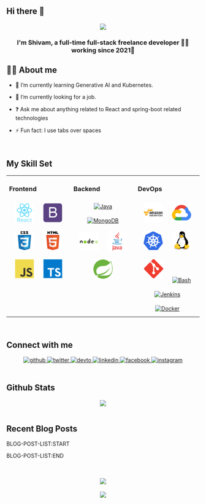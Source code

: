 ## Hi there 👋


<div align="center">
<img src="images/profile/profile-pic.png" align="center" style="width: 150px" />
</div>  
  

### <div align="center">I'm Shivam, a full-time full-stack freelance developer 👨‍💻 working since 2021🚀</div>  
  
## 👩‍💻 About me 
  
- 🌱 I’m currently learning Generative AI and Kubernetes.

- 🔭 I’m currently looking for a job.  

- ❓ Ask me about anything related to React and spring-boot related technologies  
  
- ⚡ Fun fact: I use tabs over spaces  
<br/>  


## My Skill Set  
<table><tr><td valign="top" width="33%">



### Frontend  
<div align="center">  
<a href="https://reactjs.org/" target="_blank"><img style="margin: 10px" src="https://github.com/ShivamBhaiPatel/static/blob/main/images/tech/reactjs.svg" alt="React" height="50" /></a>  
<a href="https://getbootstrap.com/docs/3.4/javascript/" target="_blank"><img style="margin: 10px" src="https://github.com/ShivamBhaiPatel/static/blob/main/images/tech/bootstrap.svg" alt="Bootstrap" height="50" /></a>  
<a href="https://www.w3schools.com/css/" target="_blank"><img style="margin: 10px" src="https://github.com/ShivamBhaiPatel/static/blob/main/images/tech/css.svg" alt="CSS3" height="50" /></a>  
<a href="https://en.wikipedia.org/wiki/HTML5" target="_blank"><img style="margin: 10px" src="https://github.com/ShivamBhaiPatel/static/blob/main/images/tech/html.svg" alt="HTML5" height="50" /></a>  
<a href="https://www.javascript.com/" target="_blank"><img style="margin: 10px" src="https://github.com/ShivamBhaiPatel/static/blob/main/images/tech/javascript.svg" height="50" /></a>  
<a href="https://www.typescriptlang.org/" target="_blank"><img style="margin: 10px" src="https://github.com/ShivamBhaiPatel/static/blob/main/images/tech/type-script.svg" alt="TypeScript" height="50" /></a>  
</div>

</td><td valign="top" width="33%">



### Backend  
<div align="center">
<a href="https://spring.io/projects/spring-boot" target="_blank"><img style="margin: 10px" src="https://github.com/ShivamBhaiPatel/static/blob/main/images/tech/" alt="Java" height="50" /></a>  
<a href="https://www.mongodb.com/" target="_blank"><img style="margin: 10px" src="https://github.com/ShivamBhaiPatel/static/blob/main/images/tech/mongo-db" alt="MongoDB" height="50" /></a>  
<a href="https://nodejs.org/" target="_blank"><img style="margin: 10px" src="https://github.com/ShivamBhaiPatel/static/blob/main/images/tech/nodejs.svg" alt="Node.js" height="50" /></a>  
<a href="https://www.java.com/" target="_blank"><img style="margin: 10px" src="https://github.com/ShivamBhaiPatel/static/blob/main/images/tech/java.svg" alt="Java" height="50" /></a>  
<a href="https://spring.io/" target="_blank"><img style="margin: 10px" src="https://github.com/ShivamBhaiPatel/static/blob/main/images/tech/spring.svg" alt="Java" height="50" /></a>  

</div>

</td><td valign="top" width="33%">



### DevOps  
<div align="center">  
<a href="https://aws.amazon.com/" target="_blank"><img style="margin: 10px" src="https://github.com/ShivamBhaiPatel/static/blob/main/images/tech/aws.svg" alt="AWS" height="50" /></a>  
<a href="https://cloud.google.com/" target="_blank"><img style="margin: 10px" src="https://github.com/ShivamBhaiPatel/static/blob/main/images/tech/gcp.svg" height="50" /></a>  
<a href="https://kubernetes.io/" target="_blank"><img style="margin: 10px" src="https://github.com/ShivamBhaiPatel/static/blob/main/images/tech/Kubernetes.svg" alt="Kubernetes" height="50" /></a>  
<a href="https://www.linux.org/" target="_blank"><img style="margin: 10px" src="https://github.com/ShivamBhaiPatel/static/blob/main/images/tech/linux.svg" alt="Linux" height="50" /></a>  
<a href="https://github.com/" target="_blank"><img style="margin: 10px" src="https://github.com/ShivamBhaiPatel/static/blob/main/images/tech/git.svg" alt="Git" height="50" /></a>  
<a href="https://www.gnu.org/software/bash/" target="_blank"><img style="margin: 10px" src="https://github.com/ShivamBhaiPatel/static/blob/main/images/tech/" alt="Bash" height="50" /></a>  
<a href="https://www.jenkins.io/" target="_blank"><img style="margin: 10px" src="https://github.com/ShivamBhaiPatel/static/blob/main/images/tech/" alt="Jenkins" height="50" /></a>  
<a href="https://www.docker.com/" target="_blank"><img style="margin: 10px" src="https://github.com/ShivamBhaiPatel/static/blob/main/images/tech/" alt="Docker" height="50" /></a>  
</div>

</td></tr></table>  

<br/>  


## Connect with me  
<div align="center">
<a href="https://github.com/shivambhaipatel" target="_blank">
<img src=https://img.shields.io/badge/github-%2324292e.svg?&style=for-the-badge&logo=github&logoColor=white alt=github style="margin-bottom: 5px;" />
</a>
<a href="https://twitter.com/shivambhaipatel" target="_blank">
<img src=https://img.shields.io/badge/twitter-%2300acee.svg?&style=for-the-badge&logo=twitter&logoColor=white alt=twitter style="margin-bottom: 5px;" />
</a>
<a href="https://dev.to/shivambhaipatel" target="_blank">
<img src=https://img.shields.io/badge/dev.to-%2308090A.svg?&style=for-the-badge&logo=dev.to&logoColor=white alt=devto style="margin-bottom: 5px;" />
</a>
<a href="https://linkedin.com/in/shivambhaipatel" target="_blank">
<img src=https://img.shields.io/badge/linkedin-%231E77B5.svg?&style=for-the-badge&logo=linkedin&logoColor=white alt=linkedin style="margin-bottom: 5px;" />
</a>
<a href="https://www.facebook.com/shivambhaipatel" target="_blank">
<img src=https://img.shields.io/badge/facebook-%232E87FB.svg?&style=for-the-badge&logo=facebook&logoColor=white alt=facebook style="margin-bottom: 5px;" />
</a>
<a href="https://instagram.com/shivambhaipatel" target="_blank">
<img src=https://img.shields.io/badge/instagram-%23000000.svg?&style=for-the-badge&logo=instagram&logoColor=white alt=instagram style="margin-bottom: 5px;" />
</a>  
</div>  
  

<br/>  


## Github Stats  
<div align="center"><img src="https://github-readme-stats.vercel.app/api?username=shivambhaipatel&show_icons=true&count_private=true&hide_border=true" align="center" /></div>  

<br/>  


## Recent Blog Posts  
BLOG-POST-LIST:START

BLOG-POST-LIST:END

<br/>  

  

<br/>  

<div align="center">
<img src="https://komarev.com/ghpvc/?username=shivambhaipatel&&style=flat-square" align="center" />
</div>  
  

<br/>  

<div align="center">
            <a href="https://www.buymeacoffee.com/shivambhaipatel" target="_blank" style="display: inline-block;">
                <img
                    src="https://img.shields.io/badge/Donate-Buy%20Me%20A%20Coffee-orange.svg?style=flat-square&logo=buymeacoffee" 
                    align="center"
                />
            </a></div>
<br />

